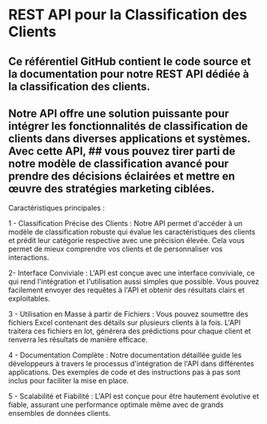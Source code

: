# REST API pour la Classification des Clients

## Ce référentiel GitHub contient le code source et la documentation pour notre REST API dédiée à la classification des clients.

## Notre API offre une solution puissante pour intégrer les fonctionnalités de classification de clients dans diverses applications et systèmes. Avec cette API, ## vous pouvez tirer parti de notre modèle de classification avancé pour prendre des décisions éclairées et mettre en œuvre des stratégies marketing ciblées.

Caractéristiques principales :

1 - Classification Précise des Clients : Notre API permet d'accéder à un modèle de classification robuste qui évalue les caractéristiques des clients et prédit leur catégorie respective avec une précision élevée. Cela vous permet de mieux comprendre vos clients et de personnaliser vos interactions.

2- Interface Conviviale : L'API est conçue avec une interface conviviale, ce qui rend l'intégration et l'utilisation aussi simples que possible. Vous pouvez facilement envoyer des requêtes à l'API et obtenir des résultats clairs et exploitables.

3 - Utilisation en Masse à partir de Fichiers : Vous pouvez soumettre des fichiers Excel contenant des détails sur plusieurs clients à la fois. L'API traitera ces fichiers en lot, générera des prédictions pour chaque client et renverra les résultats de manière efficace.

4 - Documentation Complète : Notre documentation détaillée guide les développeurs à travers le processus d'intégration de l'API dans différentes applications. Des exemples de code et des instructions pas à pas sont inclus pour faciliter la mise en place.

5 - Scalabilité et Fiabilité : L'API est conçue pour être hautement évolutive et fiable, assurant une performance optimale même avec de grands ensembles de données clients.
